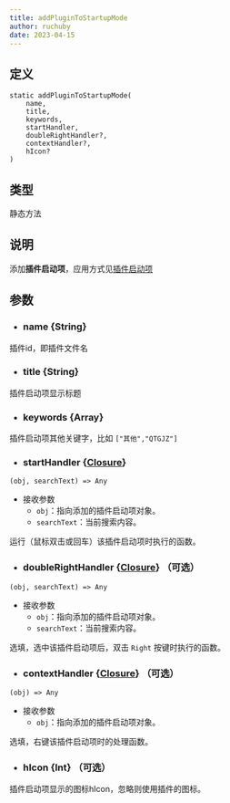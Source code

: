 ```yaml
---
title: addPluginToStartupMode
author: ruchuby
date: 2023-04-15
---
```


## 定义

```ahk
static addPluginToStartupMode(
    name,
    title,
    keywords,
    startHandler,
    doubleRightHandler?,
    contextHandler?,
    hIcon?
)
```

## 类型

静态方法

## 说明

添加**插件启动项**，应用方式见[插件启动项](../dev/startup/)

## 参数

- ### name \{String\}

插件id，即插件文件名

- ### title \{String\}

插件启动项显示标题

- ### keywords \{Array\}

插件启动项其他关键字，比如 `["其他","QTGJZ"]`

- ### startHandler \{[Closure](https://orz707.gitee.io/v2/docs/Functions.htm#closures)\}

```ahk
(obj, searchText) => Any
```

- 接收参数
    - `obj`：指向添加的插件启动项对象。
    - `searchText`：当前搜索内容。

运行（鼠标双击或回车）该插件启动项时执行的函数。

- ### doubleRightHandler \{[Closure](https://orz707.gitee.io/v2/docs/Functions.htm#closures)\} （可选）

```ahk
(obj, searchText) => Any
```

- 接收参数
    - `obj`：指向添加的插件启动项对象。
    - `searchText`：当前搜索内容。

选填，选中该插件启动项后，双击 `Right` 按键时执行的函数。

- ### contextHandler \{[Closure](https://orz707.gitee.io/v2/docs/Functions.htm#closures)\} （可选）

```ahk
(obj) => Any
```

- 接收参数
    - `obj`：指向添加的插件启动项对象。

选填，右键该插件启动项时的处理函数。

- ### hIcon \{Int\} （可选）

插件启动项显示的图标hIcon，忽略则使用插件的图标。